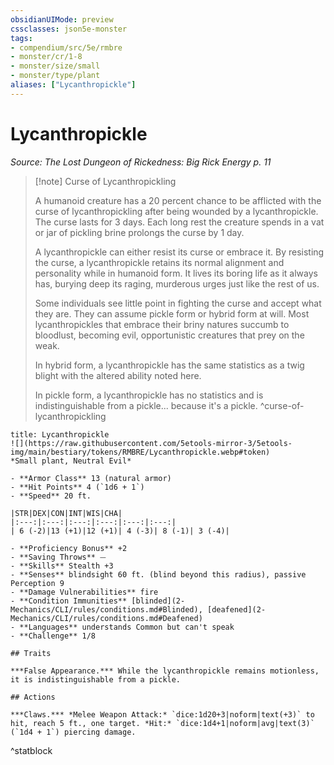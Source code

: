 ```yaml
---
obsidianUIMode: preview
cssclasses: json5e-monster
tags:
- compendium/src/5e/rmbre
- monster/cr/1-8
- monster/size/small
- monster/type/plant
aliases: ["Lycanthropickle"]
---
```

# Lycanthropickle
*Source: The Lost Dungeon of Rickedness: Big Rick Energy p. 11*  

> [!note] Curse of Lycanthropickling
> 
> A humanoid creature has a 20 percent chance to be afflicted with the curse of lycanthropickling after being wounded by a lycanthropickle. The curse lasts for 3 days. Each long rest the creature spends in a vat or jar of pickling brine prolongs the curse by 1 day.
> 
> A lycanthropickle can either resist its curse or embrace it. By resisting the curse, a lycanthropickle retains its normal alignment and personality while in humanoid form. It lives its boring life as it always has, burying deep its raging, murderous urges just like the rest of us.
> 
> Some individuals see little point in fighting the curse and accept what they are. They can assume pickle form or hybrid form at will. Most lycanthropickles that embrace their briny natures succumb to bloodlust, becoming evil, opportunistic creatures that prey on the weak.
> 
> In hybrid form, a lycanthropickle has the same statistics as a twig blight with the altered ability noted here.
> 
> In pickle form, a lycanthropickle has no statistics and is indistinguishable from a pickle... because it's a pickle.
^curse-of-lycanthropickling

```ad-statblock
title: Lycanthropickle
![](https://raw.githubusercontent.com/5etools-mirror-3/5etools-img/main/bestiary/tokens/RMBRE/Lycanthropickle.webp#token)
*Small plant, Neutral Evil*

- **Armor Class** 13 (natural armor)
- **Hit Points** 4 (`1d6 + 1`)
- **Speed** 20 ft.

|STR|DEX|CON|INT|WIS|CHA|
|:---:|:---:|:---:|:---:|:---:|:---:|
| 6 (-2)|13 (+1)|12 (+1)| 4 (-3)| 8 (-1)| 3 (-4)|

- **Proficiency Bonus** +2
- **Saving Throws** ⏤
- **Skills** Stealth +3
- **Senses** blindsight 60 ft. (blind beyond this radius), passive Perception 9
- **Damage Vulnerabilities** fire
- **Condition Immunities** [blinded](2-Mechanics/CLI/rules/conditions.md#Blinded), [deafened](2-Mechanics/CLI/rules/conditions.md#Deafened)
- **Languages** understands Common but can't speak
- **Challenge** 1/8

## Traits

***False Appearance.*** While the lycanthropickle remains motionless, it is indistinguishable from a pickle.

## Actions

***Claws.*** *Melee Weapon Attack:* `dice:1d20+3|noform|text(+3)` to hit, reach 5 ft., one target. *Hit:* `dice:1d4+1|noform|avg|text(3)` (`1d4 + 1`) piercing damage.
```
^statblock